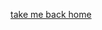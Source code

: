 [take me back home](/)


<script async src="//pagead2.googlesyndication.com/pagead/js/adsbygoogle.js"></script>
<!-- Leader Bottom -->
<ins class="adsbygoogle"
     style="display:inline-block;width:728px;height:90px"
     data-ad-client="ca-pub-6049033618123385"
     data-ad-slot="7562668551"></ins>
<script>
(adsbygoogle = window.adsbygoogle || []).push({});
</script>